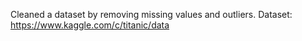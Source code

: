 Cleaned a dataset by removing missing values and outliers.
Dataset: https://www.kaggle.com/c/titanic/data

